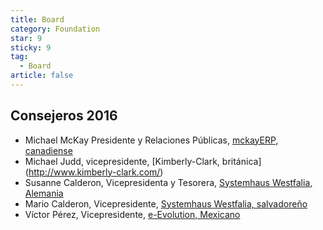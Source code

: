 ```yaml
---
title: Board
category: Foundation
star: 9
sticky: 9
tag:
  - Board
article: false
---
```


## Consejeros 2016

- Michael McKay Presidente y Relaciones Públicas, [mckayERP, canadiense](http://www.mckayerp.com/)
- Michael Judd, vicepresidente, [Kimberly-Clark, británica] (http://www.kimberly-clark.com/)
- Susanne Calderon, Vicepresidenta y Tesorera, [Systemhaus Westfalia, Alemania](http://www.westfalia-it.com/)
- Mario Calderon, Vicepresidente, [Systemhaus Westfalia, salvadoreño](http://www.westfalia-it.com/)
- Víctor Pérez, Vicepresidente, [e-Evolution, Mexicano](http://www.e-evolution.com/)
